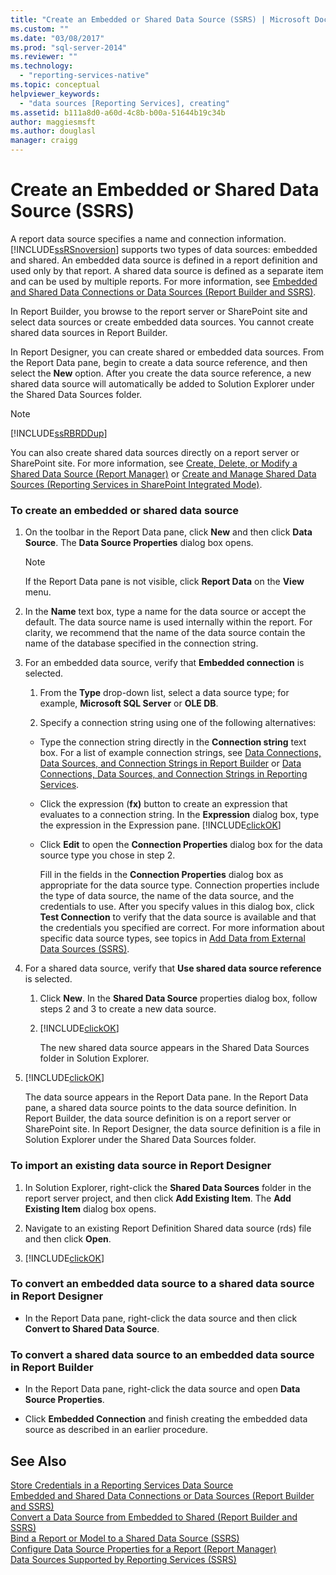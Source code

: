```yaml
---
title: "Create an Embedded or Shared Data Source (SSRS) | Microsoft Docs"
ms.custom: ""
ms.date: "03/08/2017"
ms.prod: "sql-server-2014"
ms.reviewer: ""
ms.technology: 
  - "reporting-services-native"
ms.topic: conceptual
helpviewer_keywords: 
  - "data sources [Reporting Services], creating"
ms.assetid: b111a8d0-a60d-4c8b-b00a-51644b19c34b
author: maggiesmsft
ms.author: douglasl
manager: craigg
---
```

# Create an Embedded or Shared Data Source (SSRS)
  A report data source specifies a name and connection information. [!INCLUDE[ssRSnoversion](../includes/ssrsnoversion-md.md)] supports two types of data sources: embedded and shared. An embedded data source is defined in a report definition and used only by that report. A shared data source is defined as a separate item and can be used by multiple reports. For more information, see [Embedded and Shared Data Connections or Data Sources &#40;Report Builder and SSRS&#41;](../../2014/reporting-services/embedded-and-shared-data-connections-or-data-sources-report-builder-and-ssrs.md).  
  
 In Report Builder, you browse to the report server or SharePoint site and select data sources or create embedded data sources. You cannot create shared data sources in Report Builder.  
  
 In Report Designer, you can create shared or embedded data sources. From the Report Data pane, begin to create a data source reference, and then select the **New** option. After you create the data source reference, a new shared data source will automatically be added to Solution Explorer under the Shared Data Sources folder.  
  
> [!NOTE]  
>  [!INCLUDE[ssRBRDDup](../includes/ssrbrddup-md.md)]  
  
 You can also create shared data sources directly on a report server or SharePoint site. For more information, see [Create, Delete, or Modify a Shared Data Source &#40;Report Manager&#41;](../../2014/reporting-services/create-delete-or-modify-a-shared-data-source-report-manager.md) or [Create and Manage Shared Data Sources &#40;Reporting Services in SharePoint Integrated Mode&#41;](../../2014/reporting-services/create-manage-shared-data-sources-reporting-services-sharepoint-integrated-mode.md).  
  
### To create an embedded or shared data source  
  
1.  On the toolbar in the Report Data pane, click **New** and then click **Data Source**. The **Data Source Properties** dialog box opens.  
  
    > [!NOTE]  
    >  If the Report Data pane is not visible, click **Report Data** on the **View** menu.  
  
2.  In the **Name** text box, type a name for the data source or accept the default. The data source name is used internally within the report. For clarity, we recommend that the name of the data source contain the name of the database specified in the connection string.  
  
3.  For an embedded data source, verify that **Embedded connection** is selected.  
  
    1.  From the **Type** drop-down list, select a data source type; for example, **Microsoft SQL Server** or **OLE DB**.  
  
    2.  Specify a connection string using one of the following alternatives:  
  
    -   Type the connection string directly in the **Connection string** text box. For a list of example connection strings, see [Data Connections, Data Sources, and Connection Strings in Report Builder](../../2014/reporting-services/data-connections-data-sources-and-connection-strings-in-report-builder.md) or [Data Connections, Data Sources, and Connection Strings in Reporting Services](../../2014/reporting-services/data-connections-data-sources-and-connection-strings-in-reporting-services.md).  
  
    -   Click the expression (**fx)** button to create an expression that evaluates to a connection string. In the **Expression** dialog box, type the expression in the Expression pane. [!INCLUDE[clickOK](../includes/clickok-md.md)]  
  
    -   Click **Edit** to open the **Connection Properties** dialog box for the data source type you chose in step 2.  
  
         Fill in the fields in the **Connection Properties** dialog box as appropriate for the data source type. Connection properties include the type of data source, the name of the data source, and the credentials to use. After you specify values in this dialog box, click **Test Connection** to verify that the data source is available and that the credentials you specified are correct. For more information about specific data source types, see topics in [Add Data from External Data Sources &#40;SSRS&#41;](report-data/add-data-from-external-data-sources-ssrs.md).  
  
4.  For a shared data source, verify that **Use shared data source reference** is selected.  
  
    1.  Click **New**. In the **Shared Data Source** properties dialog box, follow steps 2 and 3 to create a new data source.  
  
    2.  [!INCLUDE[clickOK](../includes/clickok-md.md)]  
  
         The new shared data source appears in the Shared Data Sources folder in Solution Explorer.  
  
5.  [!INCLUDE[clickOK](../includes/clickok-md.md)]  
  
     The data source appears in the Report Data pane. In the Report Data pane, a shared data source points to the data source definition. In Report Builder, the data source definition is on a report server or SharePoint site. In Report Designer, the data source definition is a file in Solution Explorer under the Shared Data Sources folder.  
  
### To import an existing data source in Report Designer  
  
1.  In Solution Explorer, right-click the **Shared Data Sources** folder in the report server project, and then click **Add Existing Item**. The **Add Existing Item** dialog box opens.  
  
2.  Navigate to an existing Report Definition Shared data source (rds) file and then click **Open**.  
  
3.  [!INCLUDE[clickOK](../includes/clickok-md.md)]  
  
### To convert an embedded data source to a shared data source in Report Designer  
  
-   In the Report Data pane, right-click the data source and then click **Convert to Shared Data Source**.  
  
### To convert a shared data source to an embedded data source in Report Builder  
  
-   In the Report Data pane, right-click the data source and open **Data Source Properties**.  
  
-   Click **Embedded Connection** and finish creating the embedded data source as described in an earlier procedure.  
  
## See Also  
 [Store Credentials in a Reporting Services Data Source](report-data/store-credentials-in-a-reporting-services-data-source.md)   
 [Embedded and Shared Data Connections or Data Sources &#40;Report Builder and SSRS&#41;](../../2014/reporting-services/embedded-and-shared-data-connections-or-data-sources-report-builder-and-ssrs.md)   
 [Convert a Data Source from Embedded to Shared &#40;Report Builder and SSRS&#41;](report-data/convert-data-sources-report-builder-and-ssrs.md)   
 [Bind a Report or Model to a Shared Data Source &#40;SSRS&#41;](report-data/bind-a-report-or-model-to-a-shared-data-source-ssrs.md)   
 [Configure Data Source Properties for a Report  &#40;Report Manager&#41;](report-data/configure-data-source-properties-for-a-report-report-manager.md)   
 [Data Sources Supported by Reporting Services &#40;SSRS&#41;](create-deploy-and-manage-mobile-and-paginated-reports.md)  
  
  

